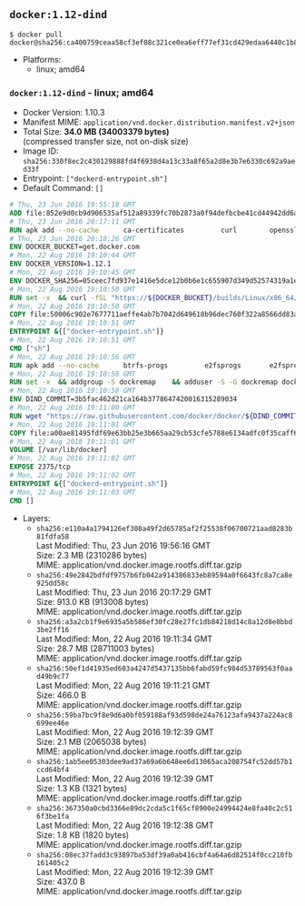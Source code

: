 ## `docker:1.12-dind`

```console
$ docker pull docker@sha256:ca400759ceaa58cf3ef08c321ce0ea6eff77ef31cd429edaa6440c1b810466c4
```

-	Platforms:
	-	linux; amd64

### `docker:1.12-dind` - linux; amd64

-	Docker Version: 1.10.3
-	Manifest MIME: `application/vnd.docker.distribution.manifest.v2+json`
-	Total Size: **34.0 MB (34003379 bytes)**  
	(compressed transfer size, not on-disk size)
-	Image ID: `sha256:330f8ec2c430129888fd4f6938d4a13c33a8f65a2d8e3b7e6330c692a9aed33f`
-	Entrypoint: `["dockerd-entrypoint.sh"]`
-	Default Command: `[]`

```dockerfile
# Thu, 23 Jun 2016 19:55:18 GMT
ADD file:852e9d0cb9d906535af512a89339fc70b2873a0f94defbcbe41cd44942dd6ac8 in /
# Thu, 23 Jun 2016 20:17:11 GMT
RUN apk add --no-cache 		ca-certificates 		curl 		openssl
# Thu, 23 Jun 2016 20:18:26 GMT
ENV DOCKER_BUCKET=get.docker.com
# Mon, 22 Aug 2016 19:10:44 GMT
ENV DOCKER_VERSION=1.12.1
# Mon, 22 Aug 2016 19:10:45 GMT
ENV DOCKER_SHA256=05ceec7fd937e1416e5dce12b0b6e1c655907d349d52574319a1e875077ccb79
# Mon, 22 Aug 2016 19:10:50 GMT
RUN set -x 	&& curl -fSL "https://${DOCKER_BUCKET}/builds/Linux/x86_64/docker-${DOCKER_VERSION}.tgz" -o docker.tgz 	&& echo "${DOCKER_SHA256} *docker.tgz" | sha256sum -c - 	&& tar -xzvf docker.tgz 	&& mv docker/* /usr/local/bin/ 	&& rmdir docker 	&& rm docker.tgz 	&& docker -v
# Mon, 22 Aug 2016 19:10:50 GMT
COPY file:50006c902e7677711aeffe4ab7b7042d649618b96dec760f322a8566dd83ab25 in /usr/local/bin/
# Mon, 22 Aug 2016 19:10:51 GMT
ENTRYPOINT &{["docker-entrypoint.sh"]}
# Mon, 22 Aug 2016 19:10:51 GMT
CMD ["sh"]
# Mon, 22 Aug 2016 19:10:56 GMT
RUN apk add --no-cache 		btrfs-progs 		e2fsprogs 		e2fsprogs-extra 		iptables 		xfsprogs 		xz
# Mon, 22 Aug 2016 19:10:58 GMT
RUN set -x 	&& addgroup -S dockremap 	&& adduser -S -G dockremap dockremap 	&& echo 'dockremap:165536:65536' >> /etc/subuid 	&& echo 'dockremap:165536:65536' >> /etc/subgid
# Mon, 22 Aug 2016 19:10:58 GMT
ENV DIND_COMMIT=3b5fac462d21ca164b3778647420016315289034
# Mon, 22 Aug 2016 19:11:00 GMT
RUN wget "https://raw.githubusercontent.com/docker/docker/${DIND_COMMIT}/hack/dind" -O /usr/local/bin/dind 	&& chmod +x /usr/local/bin/dind
# Mon, 22 Aug 2016 19:11:01 GMT
COPY file:a00ae81495fdf69e63bb25e3b665aa29cb53cfe5788e6134adfc0f35caff6295 in /usr/local/bin/
# Mon, 22 Aug 2016 19:11:01 GMT
VOLUME [/var/lib/docker]
# Mon, 22 Aug 2016 19:11:02 GMT
EXPOSE 2375/tcp
# Mon, 22 Aug 2016 19:11:02 GMT
ENTRYPOINT &{["dockerd-entrypoint.sh"]}
# Mon, 22 Aug 2016 19:11:03 GMT
CMD []
```

-	Layers:
	-	`sha256:e110a4a1794126ef308a49f2d65785af2f25538f06700721aad8283b81fdfa58`  
		Last Modified: Thu, 23 Jun 2016 19:56:16 GMT  
		Size: 2.3 MB (2310286 bytes)  
		MIME: application/vnd.docker.image.rootfs.diff.tar.gzip
	-	`sha256:49e2842bdfdf9757b6fb042a914386833eb89594a0f6643fc8a7ca8e925dd58c`  
		Last Modified: Thu, 23 Jun 2016 20:17:29 GMT  
		Size: 913.0 KB (913008 bytes)  
		MIME: application/vnd.docker.image.rootfs.diff.tar.gzip
	-	`sha256:a3a2cb1f9e6935a5b586ef30fc28e27fc1db84218d14c8a12d8e8bbd3be2ff16`  
		Last Modified: Mon, 22 Aug 2016 19:11:34 GMT  
		Size: 28.7 MB (28711003 bytes)  
		MIME: application/vnd.docker.image.rootfs.diff.tar.gzip
	-	`sha256:50ef1d41935ed603a4247d5437135bb6fabd59fc984d53789563f0aad49b9c77`  
		Last Modified: Mon, 22 Aug 2016 19:11:21 GMT  
		Size: 466.0 B  
		MIME: application/vnd.docker.image.rootfs.diff.tar.gzip
	-	`sha256:59ba7bc9f8e9d6a0bf059188af93d598de24a76123afa9437a224ac8699ee46e`  
		Last Modified: Mon, 22 Aug 2016 19:12:39 GMT  
		Size: 2.1 MB (2065038 bytes)  
		MIME: application/vnd.docker.image.rootfs.diff.tar.gzip
	-	`sha256:1ab5ee05303dee9ad37a69a6b648ee6d13065aca208754fc52dd57b1ccd64bf4`  
		Last Modified: Mon, 22 Aug 2016 19:12:39 GMT  
		Size: 1.3 KB (1321 bytes)  
		MIME: application/vnd.docker.image.rootfs.diff.tar.gzip
	-	`sha256:367350a0cbd3366e89dc2cda5c1f65cf8900e24994424e8fa40c2c516f3be1fa`  
		Last Modified: Mon, 22 Aug 2016 19:12:38 GMT  
		Size: 1.8 KB (1820 bytes)  
		MIME: application/vnd.docker.image.rootfs.diff.tar.gzip
	-	`sha256:08ec37fadd3c93897ba53df39a0ab416cbf4a64a6d82514f0cc210fb161405c2`  
		Last Modified: Mon, 22 Aug 2016 19:12:39 GMT  
		Size: 437.0 B  
		MIME: application/vnd.docker.image.rootfs.diff.tar.gzip
